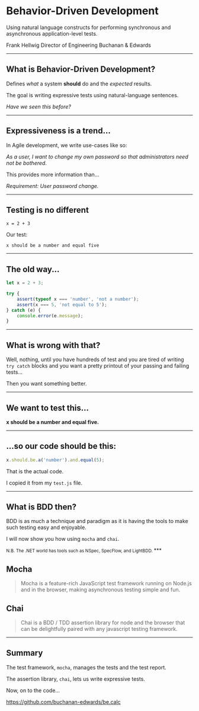 # Behavior-Driven Development

Using natural language constructs for performing
synchronous and asynchronous application-level tests.

Frank Hellwig
Director of Engineering
Buchanan &amp; Edwards

***

## What is Behavior-Driven Development?

Defines *what* a system **should** do and the *expected* results.

The goal is writing expressive tests using natural-language sentences.

*Have we seen this before?*

***

## Expressiveness is a trend...

In Agile development, we write use-cases like so:

*As a user, I want to change my own password so that administrators need not be bothered.*

This provides more information than...

*Requirement: User password change.*

***

## Testing is no different

    x = 2 + 3

Our test:

    x should be a number and equal five

***

## The old way...

```javascript
let x = 2 + 3;

try {
    assert(typeof x === 'number', 'not a number');
    assert(x === 5, 'not equal to 5');
} catch (e) {
    console.error(e.message);
}
```

***

## What is wrong with that?

Well, nothing, until you have hundreds of test and you are tired of writing `try catch` blocks and you want a pretty printout of your passing and failing tests...

Then you want something better.

***

## We want to test this...

**x should be a number and equal five.**

***

## ...so our code should be this:

```javascript
x.should.be.a('number').and.equal(5);
```

That is the actual code.

I copied it from my `test.js` file.

***

## What is BDD then?

BDD is as much a technique and paradigm as it is having the tools to make such testing easy and enjoyable.

I will now show you how using `mocha` and `chai`.

<small>
N.B. The .NET world has tools such as NSpec, SpecFlow, and LightBDD.
</small>
***

## Mocha

>Mocha is a feature-rich JavaScript test framework running on Node.js and in the browser, making asynchronous testing simple and fun.

## Chai

>Chai is a BDD / TDD assertion library for node and the browser that can be delightfully paired with any javascript testing framework.

***

## Summary

The test framework, `mocha`, manages the tests and the test report.

The assertion library, `chai`, lets us write expressive tests.

Now, on to the code...

https://github.com/buchanan-edwards/be.calc
